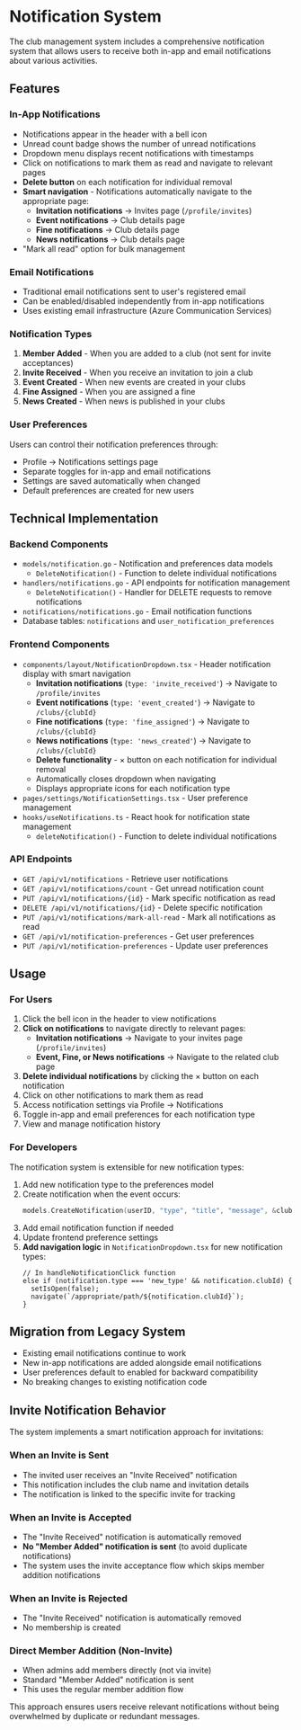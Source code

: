 # Notification System

The club management system includes a comprehensive notification system that allows users to receive both in-app and email notifications about various activities.

## Features

### In-App Notifications
- Notifications appear in the header with a bell icon
- Unread count badge shows the number of unread notifications
- Dropdown menu displays recent notifications with timestamps
- Click on notifications to mark them as read and navigate to relevant pages
- **Delete button** on each notification for individual removal
- **Smart navigation** - Notifications automatically navigate to the appropriate page:
  - **Invitation notifications** → Invites page (`/profile/invites`)
  - **Event notifications** → Club details page
  - **Fine notifications** → Club details page
  - **News notifications** → Club details page
- "Mark all read" option for bulk management

### Email Notifications
- Traditional email notifications sent to user's registered email
- Can be enabled/disabled independently from in-app notifications
- Uses existing email infrastructure (Azure Communication Services)

### Notification Types
1. **Member Added** - When you are added to a club (not sent for invite acceptances)
2. **Invite Received** - When you receive an invitation to join a club
3. **Event Created** - When new events are created in your clubs
4. **Fine Assigned** - When you are assigned a fine
5. **News Created** - When news is published in your clubs

### User Preferences
Users can control their notification preferences through:
- Profile → Notifications settings page
- Separate toggles for in-app and email notifications
- Settings are saved automatically when changed
- Default preferences are created for new users

## Technical Implementation

### Backend Components
- `models/notification.go` - Notification and preferences data models
  - `DeleteNotification()` - Function to delete individual notifications
- `handlers/notifications.go` - API endpoints for notification management
  - `DeleteNotification()` - Handler for DELETE requests to remove notifications
- `notifications/notifications.go` - Email notification functions
- Database tables: `notifications` and `user_notification_preferences`

### Frontend Components
- `components/layout/NotificationDropdown.tsx` - Header notification display with smart navigation
  - **Invitation notifications** (`type: 'invite_received'`) → Navigate to `/profile/invites`
  - **Event notifications** (`type: 'event_created'`) → Navigate to `/clubs/{clubId}`
  - **Fine notifications** (`type: 'fine_assigned'`) → Navigate to `/clubs/{clubId}`
  - **News notifications** (`type: 'news_created'`) → Navigate to `/clubs/{clubId}`
  - **Delete functionality** - × button on each notification for individual removal
  - Automatically closes dropdown when navigating
  - Displays appropriate icons for each notification type
- `pages/settings/NotificationSettings.tsx` - User preference management
- `hooks/useNotifications.ts` - React hook for notification state management
  - `deleteNotification()` - Function to delete individual notifications

### API Endpoints
- `GET /api/v1/notifications` - Retrieve user notifications
- `GET /api/v1/notifications/count` - Get unread notification count
- `PUT /api/v1/notifications/{id}` - Mark specific notification as read
- `DELETE /api/v1/notifications/{id}` - Delete specific notification
- `PUT /api/v1/notifications/mark-all-read` - Mark all notifications as read
- `GET /api/v1/notification-preferences` - Get user preferences
- `PUT /api/v1/notification-preferences` - Update user preferences

## Usage

### For Users
1. Click the bell icon in the header to view notifications
2. **Click on notifications** to navigate directly to relevant pages:
   - **Invitation notifications** → Navigate to your invites page (`/profile/invites`)
   - **Event, Fine, or News notifications** → Navigate to the related club page
3. **Delete individual notifications** by clicking the × button on each notification
4. Click on other notifications to mark them as read
5. Access notification settings via Profile → Notifications
6. Toggle in-app and email preferences for each notification type
7. View and manage notification history

### For Developers
The notification system is extensible for new notification types:

1. Add new notification type to the preferences model
2. Create notification when the event occurs:
   ```go
   models.CreateNotification(userID, "type", "title", "message", &clubID, nil, nil)
   ```
3. Add email notification function if needed
4. Update frontend preference settings
5. **Add navigation logic** in `NotificationDropdown.tsx` for new notification types:
   ```tsx
   // In handleNotificationClick function
   else if (notification.type === 'new_type' && notification.clubId) {
     setIsOpen(false);
     navigate(`/appropriate/path/${notification.clubId}`);
   }
   ```

## Migration from Legacy System
- Existing email notifications continue to work
- New in-app notifications are added alongside email notifications
- User preferences default to enabled for backward compatibility
- No breaking changes to existing notification code

## Invite Notification Behavior

The system implements a smart notification approach for invitations:

### When an Invite is Sent
- The invited user receives an "Invite Received" notification
- This notification includes the club name and invitation details
- The notification is linked to the specific invite for tracking

### When an Invite is Accepted
- The "Invite Received" notification is automatically removed
- **No "Member Added" notification is sent** (to avoid duplicate notifications)
- The system uses the invite acceptance flow which skips member addition notifications

### When an Invite is Rejected
- The "Invite Received" notification is automatically removed
- No membership is created

### Direct Member Addition (Non-Invite)
- When admins add members directly (not via invite)
- Standard "Member Added" notification is sent
- This uses the regular member addition flow

This approach ensures users receive relevant notifications without being overwhelmed by duplicate or redundant messages.